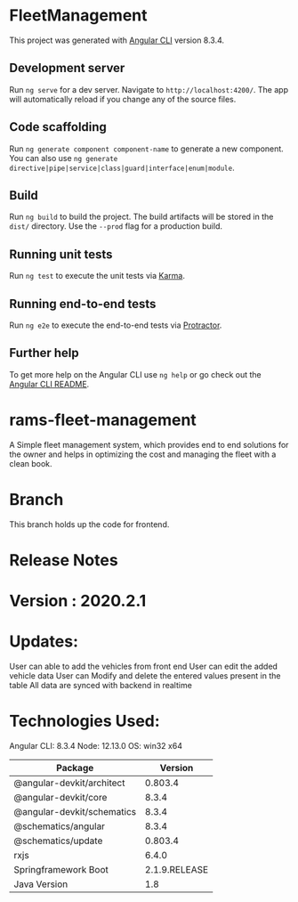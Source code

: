 # FleetManagement

This project was generated with [Angular CLI](https://github.com/angular/angular-cli) version 8.3.4.

## Development server

Run `ng serve` for a dev server. Navigate to `http://localhost:4200/`. The app will automatically reload if you change any of the source files.

## Code scaffolding

Run `ng generate component component-name` to generate a new component. You can also use `ng generate directive|pipe|service|class|guard|interface|enum|module`.

## Build

Run `ng build` to build the project. The build artifacts will be stored in the `dist/` directory. Use the `--prod` flag for a production build.

## Running unit tests

Run `ng test` to execute the unit tests via [Karma](https://karma-runner.github.io).

## Running end-to-end tests

Run `ng e2e` to execute the end-to-end tests via [Protractor](http://www.protractortest.org/).

## Further help

To get more help on the Angular CLI use `ng help` or go check out the [Angular CLI README](https://github.com/angular/angular-cli/blob/master/README.md).


# rams-fleet-management
A Simple fleet management system, which provides end to end solutions for the owner and helps in optimizing the cost and managing the fleet with a clean book.

# Branch 

This branch holds up the code for frontend.

# Release Notes

# Version : 2020.2.1

# Updates:
 User can able to add the vehicles from front end
 User can edit the added vehicle data
 User can Modify and delete the entered values present in the table
 All data are synced with backend in realtime 

# Technologies Used:

Angular CLI: 8.3.4
Node: 12.13.0
OS: win32 x64


| Package                  |    Version |
|---------------------------|---------------------------|
|@angular-devkit/architect   | 0.803.4 |
|@angular-devkit/core        | 8.3.4 |
|@angular-devkit/schematics  | 8.3.4 |
|@schematics/angular         | 8.3.4 |
|@schematics/update          | 0.803.4 |
|rxjs                        | 6.4.0 |
|Springframework Boot       |  2.1.9.RELEASE |
|Java Version               |  1.8 |

 